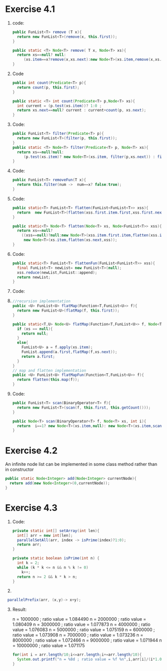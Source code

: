 # Exercise 4.1
1. code:

   ```java
   public FunList<T> remove (T x){
     return new FunList<T>(remove(x, this.first));
   }
   
   public static <T> Node<T> remove( T x, Node<T> xs){
     return xs==null? null:
     	(xs.item==x?remove(x,xs.next):new Node<T>(xs.item,remove(x,xs.next)));
   }
   ```

2. Code

   ```java
   public int count(Predicate<T> p){
     return count(p, this.first);
   }
   
   public static <T> int count(Predicate<T> p,Node<T> xs){
     int current = (p.test(xs.item))? 1:0 ;
     return xs.next==null? current : current+count(p, xs.next);
   }
   ```

3. Code:

   ```java
   public FunList<T> filter(Predicate<T> p){
     return new FunList<T>(filter(p, this.first));
   }
   public static <T> Node<T> filter(Predicate<T> p, Node<T> xs){
     return xs==null?null:
     	(p.test(xs.item)? new Node<T>(xs.item, filter(p,xs.next)) : filter(p,xs.next));
   }
   ```

   

4. Code:

   ```java
   public FunList<T> removeFun(T x){
     return this.filter(num ->  num==x? false:true);
   }
   ```

   

5. Code:

   ```java
   public static<T> FunList<T> flatten(FunList<FunList<T>> xss){
     return  new FunList<T>(flatten(xss.first.item.first,xss.first.next));
   }
   
   public static<T> Node<T> flatten(Node<T> xs, Node<FunList<T>> xss){
     return xs==null?
       ((xss==null)?null:new Node<T>(xss.item.first.item,flatten(xss.item.first,xss.next))):
     	new Node<T>(xs.item,flatten(xs.next,xss));
   }
   ```

6. Code:

   ```java
   public static<T> FunList<T> flattenFun(FunList<FunList<T>> xss){
     final FunList<T> newList= new FunList<T>(null);
     xss.reduce(newList,FunList::append);
     return newList;
   }
   ```

7. Code:

8. ```java
   //recursion implementation
   public <U> FunList<U> flatMap(Function<T,FunList<U>> f){
     return new FunList<U>(flatMap(f, this.first));
   }
   
   public static<T,U> Node<U> flatMap(Function<T,FunList<U>> f, Node<T> xs){
     if (xs == null){
       return null;
     }
     else{
       FunList<U> a = f.apply(xs.item);
       FunList.append(a.first,flatMap(f,xs.next));
       return a.first;
     }
   }
   // map and flatten implementation
   public <U> FunList<U> flatMapFun(Function<T,FunList<U>> f){
     return flatten(this.map(f));
   }
   ```

8. Code:

   ```java
   public FunList<T> scan(BinaryOperator<T> f){
     return new FunList<T>(scan(f, this.first, this.getCount()));
   }
   
   public Node<T> scan(BinaryOperator<T> f, Node<T> xs, int i){
     return  i==1? new Node<T>(xs.item,null): new Node<T>(xs.item,scan(f,xs.next,i-1));
   }
   ```

# Exercise 4.2

An infinite node list can be implemented in some class method rather than in constructor

```java
public static Node<Integer> add(Node<Integer> currentNode){
  return add(new Node<Integer>(0,currentNode));
}
```

# Exercise 4.3

1. Code:

   ```java
   private static int[] setArray(int len){
     int[] arr = new int[len];
     parallelSetAll(arr, index -> isPrime(index)?1:0);
     return arr;
   }
   
   private static boolean isPrime(int n) {
     int k = 2;
     while (k * k <= n && n % k != 0)
       k++;
     return n >= 2 && k * k > n;
   }
   ```

2.  

   ```java
    parallelPrefix(arr, (x,y)-> x+y);
   ```

   

3. Result:

    n =  1000000 ; ratio value = 1.084490 
   n =  2000000 ; ratio value = 1.080409 
   n =  3000000 ; ratio value = 1.077873 
   n =  4000000 ; ratio value = 1.076083 
   n =  5000000 ; ratio value = 1.075159 
   n =  6000000 ; ratio value = 1.073908 
   n =  7000000 ; ratio value = 1.073236 
   n =  8000000 ; ratio value = 1.072466 
   n =  9000000 ; ratio value = 1.071944 
   n = 10000000 ; ratio value = 1.071175 

   ```java
   for(int i = arr.length/10;i<=arr.length;i+=arr.length/10){
     System.out.printf("n = %8d ; ratio value = %f %n",i,arr[i]/(i*1.0/Math.log(i)));
   }
   ```

   